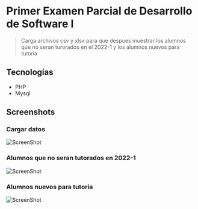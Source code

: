  # Primer Examen Parcial de Desarrollo de Software I

> Carga archivos csv y xlsx para que despues muestrar los alumnos que no seran turorados en el 2022-1 y los alumnos nuevos para tutoria


## Tecnologías
* PHP
* Mysql

## Screenshots
### Cargar datos
![ScreenShot](https://github.com/wildkite/Distribucion-Tutoria/blob/main/screenshots/ingresar.png)
### Alumnos que no seran tutorados en 2022-1
![ScreenShot](https://github.com/wildkite/Distribucion-Tutoria/blob/main/screenshots/no_matriculados.png)
### Alumnos nuevos para tutoria
![ScreenShot](https://github.com/wildkite/Distribucion-Tutoria/blob/main/screenshots/nuevos_alumnos.png)